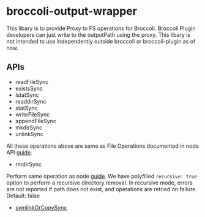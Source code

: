 # broccoli-output-wrapper

This libary is to provide Proxy to FS operations for Broccoli. Broccoli Plugin developers can just write to the outputPath using the proxy.
This libary is not intended to use independently outside broccoli or broccoli-plugin as of now.

## APIs

* readFileSync
* existsSync
* lstatSync
* readdirSync
* statSync
* writeFileSync
* appendFileSync
* mkdirSync
* unlinkSync

All these operations above are same as File Operations documented in node API [guide](https://nodejs.org/api/fs.html).

* rmdirSync

Perform same operation as node [guide](https://nodejs.org/api/fs.html#fs_fs_rmdirsync_path_options).
We have polyfilled `recursive: true` option to perform a recursive directory removal. In recursive mode, errors are not reported if path does not exist, and operations are retried on failure. Default: false
* [symlinkOrCopySync](https://github.com/broccolijs/node-symlink-or-copy#node-symlink-or-copy)